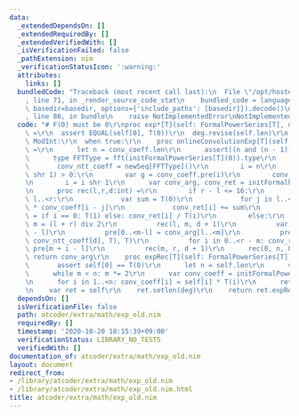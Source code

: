 ```yaml
---
data:
  _extendedDependsOn: []
  _extendedRequiredBy: []
  _extendedVerifiedWith: []
  _isVerificationFailed: false
  _pathExtension: nim
  _verificationStatusIcon: ':warning:'
  attributes:
    links: []
  bundledCode: "Traceback (most recent call last):\n  File \"/opt/hostedtoolcache/Python/3.10.2/x64/lib/python3.10/site-packages/onlinejudge_verify/documentation/build.py\"\
    , line 71, in _render_source_code_stat\n    bundled_code = language.bundle(stat.path,\
    \ basedir=basedir, options={'include_paths': [basedir]}).decode()\n  File \"/opt/hostedtoolcache/Python/3.10.2/x64/lib/python3.10/site-packages/onlinejudge_verify/languages/nim.py\"\
    , line 86, in bundle\n    raise NotImplementedError\nNotImplementedError\n"
  code: "# F(0) must be 0\r\nproc exp*[T](self: FormalPowerSeries[T], deg = -1):auto\
    \ =\r\n  assert EQUAL(self[0], T(0))\r\n  deg.revise(self.len)\r\n   when T is\
    \ ModInt:\r\n  when true:\r\n    proc onlineConvolutionExp[T](self, conv_coeff:FormalPowerSeries[T]):auto\
    \ =\r\n      let n = conv_coeff.len\r\n      assert((n and (n - 1)) == 0)\r\n\
    \      type FFTType = fft(initFormalPowerSeries[T](0)).type\r\n      var\r\n \
    \       conv_ntt_coeff = newSeq[FFTType]()\r\n        i = n\r\n      while (i\
    \ shr 1) > 0:\r\n        var g = conv_coeff.pre(i)\r\n        conv_ntt_coeff.add(fft(g))\r\
    \n        i = i shr 1\r\n      var conv_arg, conv_ret = initFormalPowerSeries[T](n)\r\
    \n      proc rec(l,r,d:int) =\r\n        if r - l <= 16:\r\n          for i in\
    \ l..<r:\r\n            var sum = T(0)\r\n            for j in l..<i: sum += conv_arg[j]\
    \ * conv_coeff[i - j]\r\n            conv_ret[i] += sum\r\n            conv_arg[i]\
    \ = if i == 0: T(1) else: conv_ret[i] / T(i)\r\n        else:\r\n          var\
    \ m = (l + r) div 2\r\n          rec(l, m, d + 1)\r\n          var pre = initFormalPowerSeries[T](r\
    \ - l)\r\n          pre[0..<m-l] = conv_arg[l..<m]\r\n          pre = ifft(dot(fft(pre),\
    \ conv_ntt_coeff[d], T), T)\r\n          for i in 0..<r - m: conv_ret[m + i] +=\
    \ pre[m + i - l]\r\n          rec(m, r, d + 1)\r\n      rec(0, n, 0)\r\n     \
    \ return conv_arg\r\n    proc expRec[T](self: FormalPowerSeries[T]):auto =\r\n\
    \       assert self[0] == T(0)\r\n      let n = self.len\r\n      var m = 1\r\n\
    \      while m < n: m *= 2\r\n      var conv_coeff = initFormalPowerSeries[T](m)\r\
    \n      for i in 1..<n: conv_coeff[i] = self[i] * T(i)\r\n      return self.onlineConvolutionExp(conv_coeff).pre(n)\r\
    \n    var ret = self\r\n    ret.setlen(deg)\r\n    return ret.expRec()\r\n\r\n"
  dependsOn: []
  isVerificationFile: false
  path: atcoder/extra/math/exp_old.nim
  requiredBy: []
  timestamp: '2020-10-20 18:15:39+09:00'
  verificationStatus: LIBRARY_NO_TESTS
  verifiedWith: []
documentation_of: atcoder/extra/math/exp_old.nim
layout: document
redirect_from:
- /library/atcoder/extra/math/exp_old.nim
- /library/atcoder/extra/math/exp_old.nim.html
title: atcoder/extra/math/exp_old.nim
---
```

